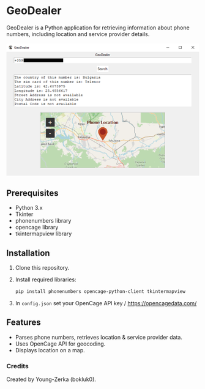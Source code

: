 # GeoDealer

GeoDealer is a Python application for retrieving information about phone numbers, including location and service provider details.
<br><br>
<img src="image.png">
<br>
## Prerequisites

- Python 3.x
- Tkinter
- phonenumbers library
- opencage library
- tkintermapview library

## Installation

1. Clone this repository.
2. Install required libraries:

   ```bash
   pip install phonenumbers opencage-python-client tkintermapview
   ```
3. In `config.json` set your OpenCage API key / https://opencagedata.com/

## Features
- Parses phone numbers, retrieves location & service provider data.
- Uses OpenCage API for geocoding.
- Displays location on a map.

### Credits
Created by Young-Zerka (bokluk0).
